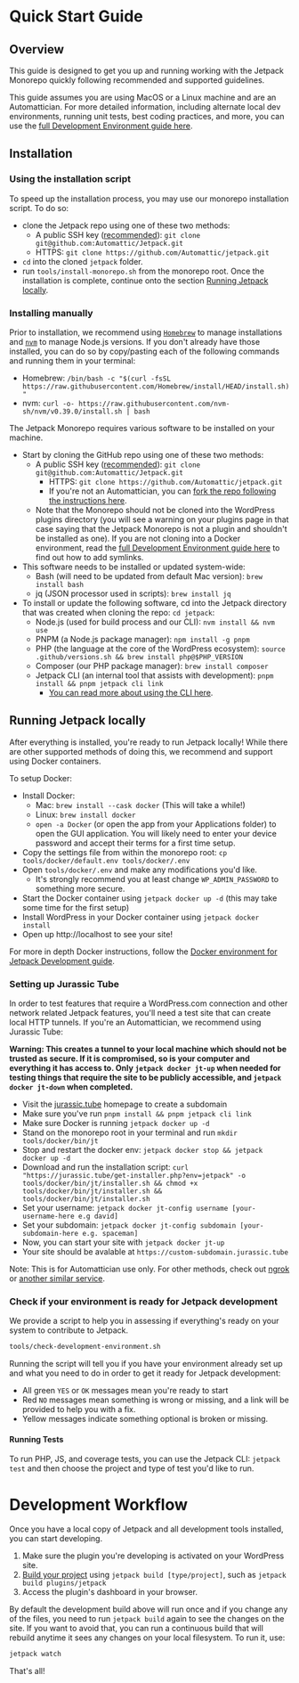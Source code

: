 # Quick Start Guide

## Overview

This guide is designed to get you up and running working with the Jetpack Monorepo quickly following recommended and supported guidelines.

This guide assumes you are using MacOS or a Linux machine and are an Automattician. For more detailed information, including alternate local dev environments, running unit tests, best coding practices, and more, you can use the [full Development Environment guide here](development-environment.md#clone-the-repository). 

## Installation

### Using the installation script

To speed up the installation process, you may use our monorepo installation script. To do so:
 - clone the Jetpack repo using one of these two methods: 
 	- A public SSH key ([recommended](https://github.com/Automattic/jetpack/blob/trunk/docs/development-environment.md#clone-the-repository)): `git clone git@github.com:Automattic/Jetpack.git` 
	- HTTPS: `git clone https://github.com/Automattic/jetpack.git` 
 - `cd` into the cloned `jetpack` folder.
 - run `tools/install-monorepo.sh` from the monorepo root.
 Once the installation is complete, continue onto the section [Running Jetpack locally](#running-jetpack-locally). 

### Installing manually

Prior to installation, we recommend using [`Homebrew`](https://brew.sh/) to manage installations and [`nvm`](https://github.com/nvm-sh/nvm/) to manage Node.js versions. If you don't already have those installed, you can do so by copy/pasting each of the following commands and running them in your terminal:

- Homebrew: `/bin/bash -c "$(curl -fsSL https://raw.githubusercontent.com/Homebrew/install/HEAD/install.sh)"`
- nvm: `curl -o- https://raw.githubusercontent.com/nvm-sh/nvm/v0.39.0/install.sh | bash`

The Jetpack Monorepo requires various software to be installed on your machine.
- Start by cloning the GitHub repo using one of these two methods:
    - A public SSH key ([recommended](https://github.com/Automattic/jetpack/blob/trunk/docs/development-environment.md#clone-the-repository)): `git clone git@github.com:Automattic/Jetpack.git` 
        - HTTPS: `git clone https://github.com/Automattic/jetpack.git` 
        - If you're not an Automattician, you can [fork the repo following the instructions here](https://docs.github.com/en/get-started/quickstart/contributing-to-projects).
    - Note that the Monorepo should not be cloned into the WordPress plugins directory (you will see a warning on your plugins page in that case saying that the Jetpack Monorepo is not a plugin and shouldn't be installed as one). If you are not cloning into a Docker environment, read the [full Development Environment guide here](development-environment.md#clone-the-repository) to find out how to add symlinks.
- This software needs to be installed or updated system-wide:
    - Bash (will need to be updated from default Mac version): `brew install bash`
    - jq (JSON processor used in scripts): `brew install jq` 
- To install or update the following software, cd into the Jetpack directory that was created when cloning the repo: `cd jetpack`:
    - Node.js (used for build process and our CLI): `nvm install && nvm use`
    - PNPM (a Node.js package manager): `npm install -g pnpm`
    - PHP (the language at the core of the WordPress ecosystem): `source .github/versions.sh && brew install php@$PHP_VERSION`
    - Composer (our PHP package manager): `brew install composer`
    - Jetpack CLI (an internal tool that assists with development): `pnpm install && pnpm jetpack cli link`
        - [You can read more about using the CLI here](https://github.com/Automattic/jetpack/blob/trunk/tools/cli/README.md).

## Running Jetpack locally

After everything is installed, you're ready to run Jetpack locally! While there are other supported methods of doing this, we recommend and support using Docker containers. 

To setup Docker:
- Install Docker:
	- Mac: `brew install --cask docker` (This will take a while!)
	- Linux: `brew install docker` 
	- `open -a Docker` (or open the app from your Applications folder) to open the GUI application. You will likely need to enter your device password and accept their terms for a first time setup.
- Copy the settings file from within the monorepo root: `cp tools/docker/default.env tools/docker/.env`
- Open `tools/docker/.env` and make any modifications you'd like.	
	- It's strongly recommend you at least change `WP_ADMIN_PASSWORD` to something more secure.
- Start the Docker container using `jetpack docker up -d` (this may take some time for the first setup)
- Install WordPress in your Docker container using `jetpack docker install` 
- Open up http://localhost to see your site!

For more in depth Docker instructions, follow the [Docker environment for Jetpack Development guide](../tools/docker/README.md).

### Setting up Jurassic Tube

In order to test features that require a WordPress.com connection and other network related Jetpack features, you'll need a test site that can create local HTTP tunnels. If you're an Automattician, we recommend using Jurassic Tube:

**Warning: This creates a tunnel to your local machine which should not be trusted as secure. If it is compromised, so is your computer and everything it has access to. Only `jetpack docker jt-up` when needed for testing things that require the site to be publicly accessible, and `jetpack docker jt-down` when completed.**

- Visit the [jurassic.tube](https://jurassic.tube/) homepage to create a subdomain
- Make sure you've run `pnpm install && pnpm jetpack cli link`
- Make sure Docker is running `jetpack docker up -d`
- Stand on the monorepo root in your terminal and run `mkdir tools/docker/bin/jt`
- Stop and restart the docker env: `jetpack docker stop && jetpack docker up -d`
- Download and run the installation script: `curl "https://jurassic.tube/get-installer.php?env=jetpack" -o tools/docker/bin/jt/installer.sh && chmod +x tools/docker/bin/jt/installer.sh && tools/docker/bin/jt/installer.sh`
- Set your username: `jetpack docker jt-config username [your-username-here e.g david]`
- Set your subdomain: `jetpack docker jt-config subdomain [your-subdomain-here e.g. spaceman]` 
- Now, you can start your site with `jetpack docker jt-up`
- Your site should be avalable at `https://custom-subdomain.jurassic.tube`

Note: This is for Automattician use only. For other methods, check out [ngrok](https://github.com/Automattic/jetpack/blob/trunk/tools/docker/README.md#using-ngrok-with-jetpack) or [another similar service](https://alternativeto.net/software/ngrok/).

### Check if your environment is ready for Jetpack development

We provide a script to help you in assessing if everything's ready on your system to contribute to Jetpack.

```sh
tools/check-development-environment.sh
```

Running the script will tell you if you have your environment already set up and what you need to do in order to get it ready for Jetpack development:

- All green `YES` or `OK` messages mean you're ready to start
- Red `NO` messages mean something is wrong or missing, and a link will be provided to help you with a fix.
- Yellow messages indicate something optional is broken or missing.

#### Running Tests

To run PHP, JS, and coverage tests, you can use the Jetpack CLI: `jetpack test` and then choose the project and type of test you'd like to run.

# Development Workflow

Once you have a local copy of Jetpack and all development tools installed, you can start developing.

1. Make sure the plugin you're developing is activated on your WordPress site.
2. [Build your project](#building-your-project) using `jetpack build [type/project]`, such as `jetpack build plugins/jetpack`
3. Access the plugin's dashboard in your browser.

By default the development build above will run once and if you change any of the files, you need to run `jetpack build` again to see the changes on the site. If you want to avoid that, you can run a continuous build that will rebuild anytime it sees any changes on your local filesystem. To run it, use:

```sh
jetpack watch
```

That's all! 

